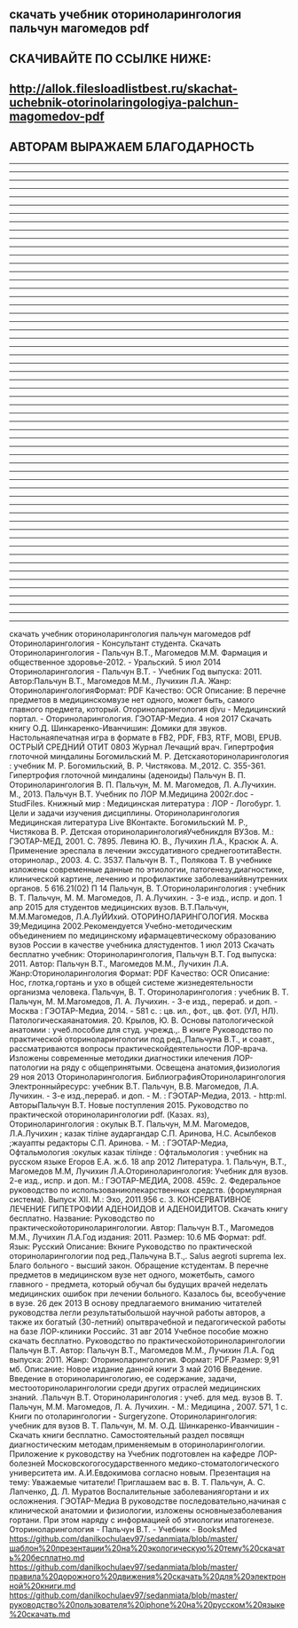 скачать учебник оториноларингология пальчун магомедов pdf
--------------------------------------------------
СКАЧИВАЙТЕ ПО ССЫЛКЕ НИЖЕ:
--------------------------------------------------
http://allok.filesloadlistbest.ru/skachat-uchebnik-otorinolaringologiya-palchun-magomedov-pdf
--------------------------------------------------
АВТОРАМ ВЫРАЖАЕМ БЛАГОДАРНОСТЬ
--------------------------------------------------
--------------------------------------------------
--------------------------------------------------
--------------------------------------------------
--------------------------------------------------
--------------------------------------------------
--------------------------------------------------
--------------------------------------------------
--------------------------------------------------
--------------------------------------------------
--------------------------------------------------
--------------------------------------------------
--------------------------------------------------
--------------------------------------------------
--------------------------------------------------
--------------------------------------------------
--------------------------------------------------
--------------------------------------------------
--------------------------------------------------
--------------------------------------------------
--------------------------------------------------
--------------------------------------------------
--------------------------------------------------
--------------------------------------------------
--------------------------------------------------
--------------------------------------------------
--------------------------------------------------
--------------------------------------------------
--------------------------------------------------
--------------------------------------------------
--------------------------------------------------
--------------------------------------------------
--------------------------------------------------
--------------------------------------------------
--------------------------------------------------
--------------------------------------------------
--------------------------------------------------
--------------------------------------------------
--------------------------------------------------
--------------------------------------------------
--------------------------------------------------
--------------------------------------------------
--------------------------------------------------
--------------------------------------------------
--------------------------------------------------
--------------------------------------------------
--------------------------------------------------
--------------------------------------------------
--------------------------------------------------
--------------------------------------------------
--------------------------------------------------
--------------------------------------------------
--------------------------------------------------
--------------------------------------------------
--------------------------------------------------
--------------------------------------------------
--------------------------------------------------
скачать учебник оториноларингология пальчун магомедов pdf Оториноларингология - Консультант студента. Скачать Оториноларингология - Пальчун В.Т., Магомедов М.М. Фармация и общественное здоровье-2012. - Уральский. 5 июл 2014  Оториноларингология - Пальчун В.Т. - Учебник Год выпуска: 2011. Автор:Пальчун В.Т., Магомедов М.М., Лучихин Л.А. Жанр: ОториноларингологияФормат: PDF Качество: OCR Описание: В перечне предметов в медицинскомвузе нет одного, может быть, самого главного предмета, который. Оториноларингология djvu - Медицинский портал. - Оториноларингология. ГЭОТАР-Медиа. 4 ноя 2017  Скачать книгу О.Д. Шинкаренко-Иванчишин: Домики для звуков. Настольнаяпечатная игра в формате в FB2, PDF, FB3, RTF, MOBI, EPUB. ОСТРЫЙ СРЕДНИЙ ОТИТ  0803  Журнал Лечащий врач. Гипертрофия глоточной миндалины  Богомильский М. Р. Детскаяоториноларингология : учебник  М. Р. Богомильский, В. Р. Чистякова.  М.,2012.  С. 355-361. Гипертрофия глоточной миндалины (аденоиды) Пальчун В. П. Оториноларингология  В. П. Пальчун, М. М. Магомедов, Л. А.Лучихин.  М., 2013.
Пальчун В.Т. Учебник по ЛОР М.Медицина 2002г.doc - StudFiles. Книжный мир : Медицинская литература : ЛОР  - Логобург. 1. Цели и задачи изучения дисциплины. Оториноларингология  Медицинская литература Live  ВКонтакте. Богомильский М. Р., Чистякова В. Р. Детская оториноларингологияУчебникдля ВУЗов.  М.: ГЭОТАР-МЕД, 2001.  С. 7895. Левина Ю. В., Лучихин Л.А., Красюк А. А. Применение эреспала в лечении экссудативного среднегоотитаВестн. оторинолар., 2003.  4.  С. 3537. Пальчун В. Т., Полякова Т. В учебнике изложены современные данные по этиологии, патогенезу,диагностике, клинической картине, лечению и профилактике заболеванийвнутренних органов.  5 616.21(02) П 14 Пальчун, В. Т.Оториноларингология : учебник  В. Т. Пальчун, М. М. Магомедов, Л. А.Лучихин. - 3-е изд., испр. и доп. 1 апр 2015  для студентов медицинских вузов. В.Т.Пальчун, М.М.Магомедов, Л.А.ЛуЙИхий. ОТОРИНОЛАРИНГОЛОГИЯ. Москва 39;Медицина 2002.Рекомендуется Учебно-методическим объединением по медицинскому ифармацевтическому образованию вузов России в качестве учебника длястудентов. 1 июл 2013  Скачать бесплатно учебник: Оториноларингология, Пальчун В.Т. Год выпуска: 2011. Автор: Пальчун В.Т., Магомедов М.М., Лучихин Л.А. Жанр:Оториноларингология Формат: PDF Качество: OCR Описание: Нос, глотка,гортань и ухо в общей системе жизнедеятельности организма человека. Пальчун, В. Т. Оториноларингология : учебник  В. Т. Пальчун, М. М.Магомедов, Л. А. Лучихин. - 3-е изд., перераб. и доп. - Москва : ГЭОТАР-Медиа, 2014. - 581 с. : цв. ил., фот., цв. фот. (УЛ, НЛ). Патологическаяанатомия. 20. Крылов, Ю. В. Основы патологической анатомии : учеб.пособие для студ. учрежд.,. В книге Руководство по практической оториноларингологии под ред.,Пальчуна В.Т., и соавт., рассматриваются вопросы практическойдеятельности ЛОР-врача. Изложены современные методики диагностики илечения ЛОР-патологии на ряду с общепринятыми. Освещена анатомия,физиология
29 ноя 2013  Оториноларингология. БиблиографияОториноларингология Электронныйресурс: учебник  В.Т. Пальчун, В.В. Магомедов, Л.А. Лучихин. - 3-е изд.,перераб. и доп. - М. : ГЭОТАР-Медиа, 2013. - http:ml. АвторыПальчун В.Т. Новые поступления 2015. Руководство по практической оториноларингологии pdf. (Казах. яз), Оториноларингология : окулык  В.Т. Пальчун, М.М. Магомедов, Л.А.Лучихин ; казак тiлiне аударгандар С.П. Аринова, Н.С. Асылбеков ;жауапты редакторы С.П. Аринова. - М. : ГЭОТАР-Медиа,  Офтальмология :окулык казак тiлiнде : Офтальмология : учебник на русском языке  Егоров Е.А. ж.б. 18 апр 2012  Литература. 1. Пальчун, В.Т., Магомедов М.М, Лучихин Л.А.Оториноларингология: Учебник для вузов. 2-е изд., испр. и доп. М.: ГЭОТАР-МЕДИА, 2008. 459с. 2. Федеральное руководство по использованиюлекарственных средств. (формулярная система). Выпуск XII. М.: Эхо, 2011.956 с. 3. КОНСЕРВАТИВНОЕ ЛЕЧЕНИЕ ГИПЕТРОФИИ АДЕНОИДОВ И АДЕНОИДИТОВ. Скачать книгу бесплатно. Название: Руководство по практическойоториноларингологии. Автор: Пальчун В.Т., Магомедов М.М., Лучихин Л.А.Год издания: 2011. Размер: 10.6 МБ Формат: pdf. Язык: Русский Описание: Вкниге Руководство по практической оториноларингологии под ред.,Пальчуна В.Т.,. Salus aegroti suprema lex. Благо больного - высший закон. Обращение кстудентам. В перечне предметов в медицинском вузе нет одного, можетбыть, самого главного - предмета, который обучал бы будущих врачей неделать медицинских ошибок при лечении больного. Казалось бы, всеобучение в вузе. 26 дек 2013  В основу предлагаемого вниманию читателей руководства легли результатыбольшой научной работы авторов, а также их богатый (30-летний) опытврачебной и педагогической работы на базе ЛОР-клиники Российс. 31 авг 2014  Учебное пособие можно скачать бесплатно.  Руководство по практическойоториноларингологии  Пальчун В.Т.  Автор: Пальчун В.Т., Магомедов М.М., Лучихин Л.А. Год выпуска: 2011. Жанр: Оториноларингология. Формат: PDF.Размер: 9,91 мб. Описание: Новое издание данной книги
3 май 2016  Введение. Введение в оториноларингологию, ее содержание, задачи, местооториноларингологии среди других отраслей медицинских знаний. .Пальчун В.Т. Оториноларингология : учеб. для мед. вузов  В. Т. Пальчун, М.М. Магомедов, Л. А. Лучихин. - М.: Медицина , 2007.  571, 1 с. Книги по отоларингологии - Surgeryzone. Оториноларингология: учебник для вузов  В. Т. Пальчун, М. М. О.Д. Шинкаренко-Иванчишин - Скачать книги бесплатно. Самостоятельный раздел посвящн диагностическим методам,применяемым в оториноларингологии. Приложение к руководству на Учебник подготовлен на кафедре ЛОР-болезней Московскогогосударственного медико-стоматологического университета им. А.И.Евдокимова согласно новым. Презентация на тему: Уважаемые читатели! Приглашаем вас в. В. Т. Пальчун, А. С. Лапченко, Д. Л. Муратов Воспалительные заболеваниягортани и их осложнения. ГЭОТАР-Медиа В руководстве последовательно,начиная с клинической анатомии и физиологии, изложены основныезаболевания гортани. При этом наряду с информацией об этиологии ипатогенезе. Оториноларингология - Пальчун В.Т. - Учебник - BooksMed
https://github.com/danilkochulaev97/sedanmiata/blob/master/шаблон%20презентации%20на%20экологическую%20тему%20скачать%20бесплатно.md
https://github.com/danilkochulaev97/sedanmiata/blob/master/правила%20дорожного%20движения%20скачать%20для%20электронной%20книги.md
https://github.com/danilkochulaev97/sedanmiata/blob/master/руководство%20пользователя%20iphone%20на%20русском%20языке%20скачать.md